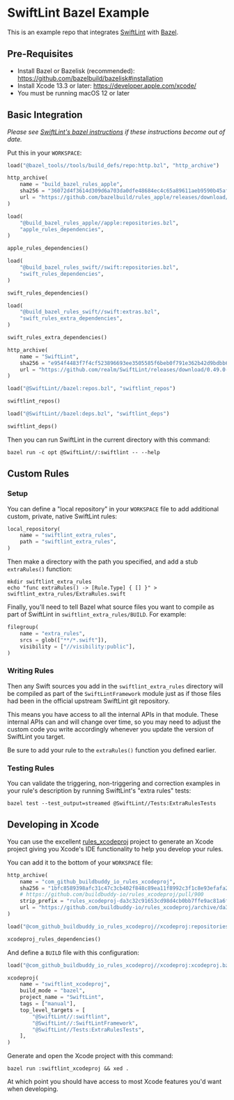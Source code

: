 # SwiftLint Bazel Example

This is an example repo that integrates [SwiftLint][SwiftLint] with
[Bazel][Bazel].

## Pre-Requisites

* Install Bazel or Bazelisk (recommended): https://github.com/bazelbuild/bazelisk#installation
* Install Xcode 13.3 or later: https://developer.apple.com/xcode/
* You must be running macOS 12 or later

## Basic Integration

_Please see [SwiftLint's bazel instructions][swiftlint-bazel-instructions]
if these instructions become out of date._

Put this in your `WORKSPACE`:

```python
load("@bazel_tools//tools/build_defs/repo:http.bzl", "http_archive")

http_archive(
    name = "build_bazel_rules_apple",
    sha256 = "36072d4f3614d309d6a703da0dfe48684ec4c65a89611aeb9590b45af7a3e592",
    url = "https://github.com/bazelbuild/rules_apple/releases/download/1.0.1/rules_apple.1.0.1.tar.gz",
)

load(
    "@build_bazel_rules_apple//apple:repositories.bzl",
    "apple_rules_dependencies",
)

apple_rules_dependencies()

load(
    "@build_bazel_rules_swift//swift:repositories.bzl",
    "swift_rules_dependencies",
)

swift_rules_dependencies()

load(
    "@build_bazel_rules_swift//swift:extras.bzl",
    "swift_rules_extra_dependencies",
)

swift_rules_extra_dependencies()

http_archive(
    name = "SwiftLint",
    sha256 = "e954f4483f7f4cf523896693ee3505585f6beb0f791e362b42d9bdbb615f051a",
    url = "https://github.com/realm/SwiftLint/releases/download/0.49.0-rc.1/bazel.tar.gz",
)

load("@SwiftLint//bazel:repos.bzl", "swiftlint_repos")

swiftlint_repos()

load("@SwiftLint//bazel:deps.bzl", "swiftlint_deps")

swiftlint_deps()
```

Then you can run SwiftLint in the current directory with this command:

```console
bazel run -c opt @SwiftLint//:swiftlint -- --help
```

## Custom Rules

### Setup

You can define a "local repository" in your `WORKSPACE` file to add
additional custom, private, native SwiftLint rules:

```python
local_repository(
    name = "swiftlint_extra_rules",
    path = "swiftlint_extra_rules",
)
```

Then make a directory with the path you specified, and add a stub
`extraRules()` function:

```console
mkdir swiftlint_extra_rules
echo "func extraRules() -> [Rule.Type] { [] }" > swiftlint_extra_rules/ExtraRules.swift
```

Finally, you'll need to tell Bazel what source files you want to compile
as part of SwiftLint in `swiftlint_extra_rules/BUILD`. For example:

```python
filegroup(
    name = "extra_rules",
    srcs = glob(["**/*.swift"]),
    visibility = ["//visibility:public"],
)
```

### Writing Rules

Then any Swift sources you add in the `swiftlint_extra_rules` directory
will be compiled as part of the `SwiftLintFramework` module just as if
those files had been in the official upstream SwiftLint git repository.

This means you have access to all the internal APIs in that module.
These internal APIs can and will change over time, so you may need to
adjust the custom code you write accordingly whenever you update the
version of SwiftLint you target.

Be sure to add your rule to the `extraRules()` function you defined
earlier.

### Testing Rules

You can validate the triggering, non-triggering and correction examples
in your rule's description by running SwiftLint's "extra rules" tests:

```console
bazel test --test_output=streamed @SwiftLint//Tests:ExtraRulesTests
```

## Developing in Xcode

You can use the excellent [rules_xcodeproj][rules_xcodeproj] project to
generate an Xcode project giving you Xcode's IDE functionality to help
you develop your rules.

You can add it to the bottom of your `WORKSPACE` file:

```python
http_archive(
    name = "com_github_buildbuddy_io_rules_xcodeproj",
    sha256 = "1bfc8589398afc31c47c3cb402f848c89ea11f8992c3f1c8e93efafa23619a7f",
    # https://github.com/buildbuddy-io/rules_xcodeproj/pull/900
    strip_prefix = "rules_xcodeproj-da3c32c91653cd98d4cb0bb7ffe9ac81a6f5f800",
    url = "https://github.com/buildbuddy-io/rules_xcodeproj/archive/da3c32c91653cd98d4cb0bb7ffe9ac81a6f5f800.tar.gz",
)

load("@com_github_buildbuddy_io_rules_xcodeproj//xcodeproj:repositories.bzl", "xcodeproj_rules_dependencies")

xcodeproj_rules_dependencies()
```

And define a `BUILD` file with this configuration:

```python
load("@com_github_buildbuddy_io_rules_xcodeproj//xcodeproj:xcodeproj.bzl", "xcodeproj")

xcodeproj(
    name = "swiftlint_xcodeproj",
    build_mode = "bazel",
    project_name = "SwiftLint",
    tags = ["manual"],
    top_level_targets = [
        "@SwiftLint//:swiftlint",
        "@SwiftLint//:SwiftLintFramework",
        "@SwiftLint//Tests:ExtraRulesTests",
    ],
)
```

Generate and open the Xcode project with this command:

```console
bazel run :swiftlint_xcodeproj && xed .
```

At which point you should have access to most Xcode features you'd want
when developing.

[SwiftLint]: https://github.com/realm/SwiftLint
[Bazel]: https://bazel.build
[swiftlint-bazel-instructions]: https://github.com/realm/SwiftLint#using-bazel
[rules_xcodeproj]: https://github.com/buildbuddy-io/rules_xcodeproj
